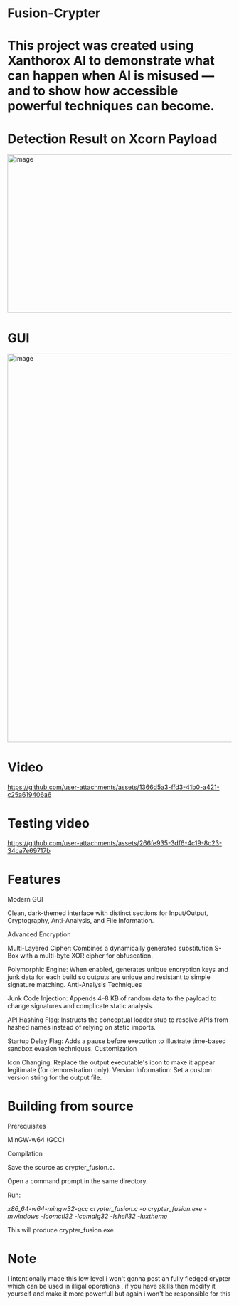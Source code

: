 # Fusion-Crypter

# This project was created using Xanthorox AI to demonstrate what can happen when AI is misused — and to show how accessible powerful techniques can become.

# Detection Result on Xcorn Payload

<img width="1135" height="356" alt="image" src="https://github.com/user-attachments/assets/87123e9d-cc78-42b2-8287-7f3d684817a7" />



# GUI

<img width="1216" height="874" alt="image" src="https://github.com/user-attachments/assets/94303b19-56c2-459a-b4f7-f957c0945bcd" />


# Video

https://github.com/user-attachments/assets/1366d5a3-ffd3-41b0-a421-c25a619406a6



# Testing video



https://github.com/user-attachments/assets/266fe935-3df6-4c19-8c23-34ca7e69717b




# Features

Modern GUI

Clean, dark-themed interface with distinct sections for Input/Output, Cryptography, Anti-Analysis, and File Information.

Advanced Encryption

Multi-Layered Cipher: Combines a dynamically generated substitution S-Box with a multi-byte XOR cipher for obfuscation.

Polymorphic Engine: When enabled, generates unique encryption keys and junk data for each build so outputs are unique and resistant to simple signature matching.
Anti-Analysis Techniques

Junk Code Injection: Appends 4–8 KB of random data to the payload to change signatures and complicate static analysis.

API Hashing Flag: Instructs the conceptual loader stub to resolve APIs from hashed names instead of relying on static imports.

Startup Delay Flag: Adds a pause before execution to illustrate time-based sandbox evasion techniques.
Customization

Icon Changing: Replace the output executable's icon to make it appear legitimate (for demonstration only).
Version Information: Set a custom version string for the output file.


# Building from source

Prerequisites

MinGW-w64 (GCC)

Compilation

Save the source as crypter_fusion.c.

Open a command prompt in the same directory.

Run:

*x86_64-w64-mingw32-gcc crypter_fusion.c -o crypter_fusion.exe -mwindows -lcomctl32 -lcomdlg32 -lshell32 -luxtheme*

This will produce crypter_fusion.exe


# Note 

I intentionally made this low level i won't gonna post an fully fledged crypter which can be used in illigal oporations , if you have skills then modify it yourself and make it more powerfull but again i won't be responsible for this


